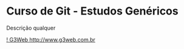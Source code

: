 # Curso de Git - Estudos Genéricos

Descrição qualquer

[! G3Web ](http://www.g3web.com.br/img/g3web-logo.png) http://www.g3web.com.br

